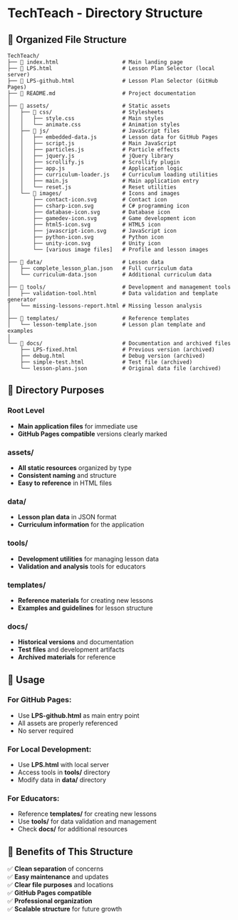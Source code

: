 # TechTeach - Directory Structure

## 📁 Organized File Structure

```
TechTeach/
├── 📄 index.html                    # Main landing page
├── 📄 LPS.html                      # Lesson Plan Selector (local server)
├── 📄 LPS-github.html               # Lesson Plan Selector (GitHub Pages)
├── 📄 README.md                     # Project documentation
│
├── 📂 assets/                       # Static assets
│   ├── 📂 css/                      # Stylesheets
│   │   ├── style.css               # Main styles
│   │   └── animate.css             # Animation styles
│   ├── 📂 js/                       # JavaScript files
│   │   ├── embedded-data.js        # Lesson data for GitHub Pages
│   │   ├── script.js               # Main JavaScript
│   │   ├── particles.js            # Particle effects
│   │   ├── jquery.js               # jQuery library
│   │   ├── scrollify.js            # Scrollify plugin
│   │   ├── app.js                  # Application logic
│   │   ├── curriculum-loader.js    # Curriculum loading utilities
│   │   ├── main.js                 # Main application entry
│   │   └── reset.js                # Reset utilities
│   └── 📂 images/                   # Icons and images
│       ├── contact-icon.svg        # Contact icon
│       ├── csharp-icon.svg         # C# programming icon
│       ├── database-icon.svg       # Database icon
│       ├── gamedev-icon.svg        # Game development icon
│       ├── html5-icon.svg          # HTML5 icon
│       ├── javascript-icon.svg     # JavaScript icon
│       ├── python-icon.svg         # Python icon
│       ├── unity-icon.svg          # Unity icon
│       └── [various image files]   # Profile and lesson images
│
├── 📂 data/                         # Lesson data
│   ├── complete_lesson_plan.json   # Full curriculum data
│   └── curriculum-data.json        # Additional curriculum data
│
├── 📂 tools/                        # Development and management tools
│   ├── validation-tool.html        # Data validation and template generator
│   └── missing-lessons-report.html # Missing lesson analysis
│
├── 📂 templates/                    # Reference templates
│   └── lesson-template.json        # Lesson plan template and examples
│
└── 📂 docs/                         # Documentation and archived files
    ├── LPS-fixed.html              # Previous version (archived)
    ├── debug.html                  # Debug version (archived)
    ├── simple-test.html            # Test file (archived)
    └── lesson-plans.json           # Original data file (archived)
```

## 🎯 Directory Purposes

### **Root Level**
- **Main application files** for immediate use
- **GitHub Pages compatible** versions clearly marked

### **assets/** 
- **All static resources** organized by type
- **Consistent naming** and structure
- **Easy to reference** in HTML files

### **data/**
- **Lesson plan data** in JSON format
- **Curriculum information** for the application

### **tools/**
- **Development utilities** for managing lesson data
- **Validation and analysis** tools for educators

### **templates/**
- **Reference materials** for creating new lessons
- **Examples and guidelines** for lesson structure

### **docs/**
- **Historical versions** and documentation
- **Test files** and development artifacts
- **Archived materials** for reference

## 🚀 Usage

### For GitHub Pages:
- Use **LPS-github.html** as main entry point
- All assets are properly referenced
- No server required

### For Local Development:
- Use **LPS.html** with local server
- Access tools in **tools/** directory
- Modify data in **data/** directory

### For Educators:
- Reference **templates/** for creating new lessons
- Use **tools/** for data validation and management
- Check **docs/** for additional resources

## 📱 Benefits of This Structure

✅ **Clean separation** of concerns  
✅ **Easy maintenance** and updates  
✅ **Clear file purposes** and locations  
✅ **GitHub Pages compatible**  
✅ **Professional organization**  
✅ **Scalable structure** for future growth
